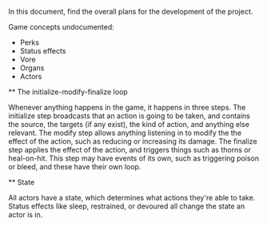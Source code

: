 In this document, find the overall plans for the development of the project.

Game concepts undocumented:

- Perks
- Status effects
- Vore
- Organs
- Actors

** The initialize-modify-finalize loop

Whenever anything happens in the game, it happens in three steps. The initialize
step broadcasts that an action is going to be taken, and contains the source,
the targets (if any exist), the kind of action, and anything else relevant. The
modify step allows anything listening in to modify the the effect of the action,
such as reducing or increasing its damage. The finalize step applies the effect
of the action, and triggers things such as thorns or heal-on-hit. This step may
have events of its own, such as triggering poison or bleed, and these have their
own loop.

** State

All actors have a state, which determines what actions they're able to take.
Status effects like sleep, restrained, or devoured all change the state an actor
is in.
